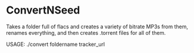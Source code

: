 # ConvertNSeed

Takes a folder full of flacs and creates a variety of bitrate MP3s from them, 
renames everything, and then creates .torrent files for all of them.

USAGE:
./convert foldername tracker_url
